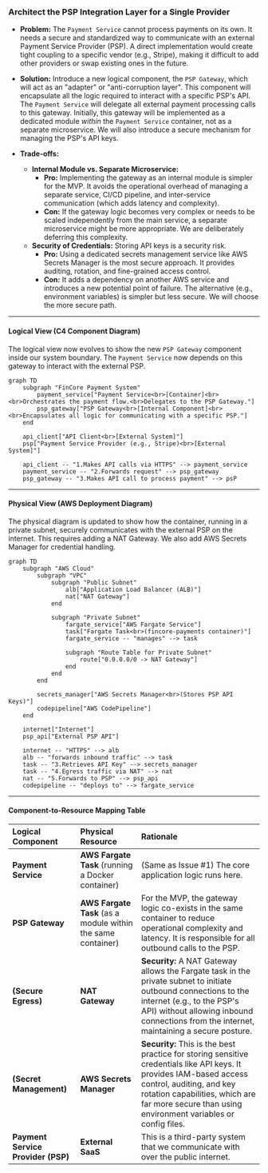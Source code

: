 ### **Architect the PSP Integration Layer for a Single Provider**

*   **Problem:** The `Payment Service` cannot process payments on its own. It needs a secure and standardized way to communicate with an external Payment Service Provider (PSP). A direct implementation would create tight coupling to a specific vendor (e.g., Stripe), making it difficult to add other providers or swap existing ones in the future.

*   **Solution:** Introduce a new logical component, the `PSP Gateway`, which will act as an "adapter" or "anti-corruption layer". This component will encapsulate all the logic required to interact with a specific PSP's API. The `Payment Service` will delegate all external payment processing calls to this gateway. Initially, this gateway will be implemented as a dedicated module *within* the `Payment Service` container, not as a separate microservice. We will also introduce a secure mechanism for managing the PSP's API keys.

*   **Trade-offs:**
    *   **Internal Module vs. Separate Microservice:**
        *   **Pro:** Implementing the gateway as an internal module is simpler for the MVP. It avoids the operational overhead of managing a separate service, CI/CD pipeline, and inter-service communication (which adds latency and complexity).
        *   **Con:** If the gateway logic becomes very complex or needs to be scaled independently from the main service, a separate microservice might be more appropriate. We are deliberately deferring this complexity.
    *   **Security of Credentials:** Storing API keys is a security risk.
        *   **Pro:** Using a dedicated secrets management service like AWS Secrets Manager is the most secure approach. It provides auditing, rotation, and fine-grained access control.
        *   **Con:** It adds a dependency on another AWS service and introduces a new potential point of failure. The alternative (e.g., environment variables) is simpler but less secure. We will choose the more secure path.

---

#### **Logical View (C4 Component Diagram)**

The logical view now evolves to show the new `PSP Gateway` component inside our system boundary. The `Payment Service` now depends on this gateway to interact with the external PSP.

```mermaid
graph TD
    subgraph "FinCore Payment System"
        payment_service["Payment Service<br>[Container]<br><br>Orchestrates the payment flow.<br>Delegates to the PSP Gateway."]
        psp_gateway["PSP Gateway<br>[Internal Component]<br><br>Encapsulates all logic for communicating with a specific PSP."]
    end

    api_client["API Client<br>[External System]"]
    psp["Payment Service Provider (e.g., Stripe)<br>[External System]"]

    api_client -- "1.Makes API calls via HTTPS" --> payment_service
    payment_service -- "2.Forwards request" --> psp_gateway
    psp_gateway -- "3.Makes API call to process payment" --> psP
```

---

#### **Physical View (AWS Deployment Diagram)**

The physical diagram is updated to show how the container, running in a private subnet, securely communicates with the external PSP on the internet. This requires adding a NAT Gateway. We also add AWS Secrets Manager for credential handling.

```mermaid
graph TD
    subgraph "AWS Cloud"
        subgraph "VPC"
            subgraph "Public Subnet"
                alb["Application Load Balancer (ALB)"]
                nat["NAT Gateway"]
            end

            subgraph "Private Subnet"
                fargate_service["AWS Fargate Service"]
                task["Fargate Task<br>(fincore-payments container)"]
                fargate_service -- "manages" --> task

                subgraph "Route Table for Private Subnet"
                    route["0.0.0.0/0 -> NAT Gateway"]
                end
            end
        end

        secrets_manager["AWS Secrets Manager<br>(Stores PSP API Keys)"]
        codepipeline["AWS CodePipeline"]
    end

    internet["Internet"]
    psp_api["External PSP API"]

    internet -- "HTTPS" --> alb
    alb -- "forwards inbound traffic" --> task
    task -- "3.Retrieves API Key" --> secrets_manager
    task -- "4.Egress traffic via NAT" --> nat
    nat -- "5.Forwards to PSP" --> psp_api
    codepipeline -- "deploys to" --> fargate_service
```

---

#### **Component-to-Resource Mapping Table**

| Logical Component | Physical Resource | Rationale |
| :--- | :--- | :--- |
| **Payment Service** | **AWS Fargate Task** (running a Docker container) | (Same as Issue #1) The core application logic runs here. |
| **PSP Gateway** | **AWS Fargate Task** (as a module within the same container) | For the MVP, the gateway logic co-exists in the same container to reduce operational complexity and latency. It is responsible for all outbound calls to the PSP. |
| **(Secure Egress)** | **NAT Gateway** | **Security:** A NAT Gateway allows the Fargate task in the private subnet to initiate outbound connections to the internet (e.g., to the PSP's API) without allowing inbound connections from the internet, maintaining a secure posture. |
| **(Secret Management)**| **AWS Secrets Manager** | **Security:** This is the best practice for storing sensitive credentials like API keys. It provides IAM-based access control, auditing, and key rotation capabilities, which are far more secure than using environment variables or config files. |
| **Payment Service Provider (PSP)** | **External SaaS** | This is a third-party system that we communicate with over the public internet. |

